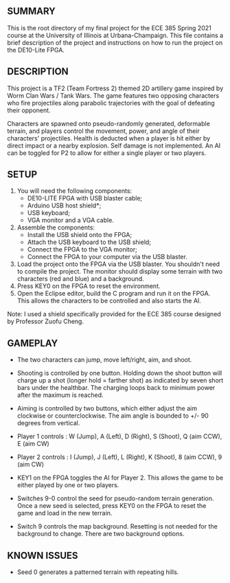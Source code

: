 ## SUMMARY

This is the root directory of my final project for the ECE 385 Spring 2021
course at the University of Illinois at Urbana-Champaign. This file contains
a brief description of the project and instructions on how to run the project
on the DE10-Lite FPGA.


## DESCRIPTION 

This project is a TF2 (Team Fortress 2) themed 2D artillery game inspired by
Worm Clan Wars / Tank Wars. The game features two opposing characters who
fire projectiles along parabolic trajectories with the goal of defeating
their opponent. 

Characters are spawned onto pseudo-randomly generated, deformable terrain,
and players control the movement, power, and angle of their characters'
projectiles. Health is deducted when a player is hit either by direct impact
or a nearby explosion. Self damage is not implemented. An AI can be toggled 
for P2 to allow for either a single player or two players.


## SETUP

1. You will need the following components:
    - DE10-LITE FPGA with USB blaster cable;
    - Arduino USB host shield*;
    - USB keyboard;
    - VGA monitor and a VGA cable.
2. Assemble the components:
    - Install the USB shield onto the FPGA;
    - Attach the USB keyboard to the USB shield;
    - Connect the FPGA to the VGA monitor;
    - Connect the FPGA to your computer via the USB blaster.
3. Load the project onto the FPGA via the USB blaster. You shouldn't need to
compile the project. The monitor should display some terrain with two
characters (red and blue) and a background. 
4. Press KEY0 on the FPGA to reset the environment.
5. Open the Eclipse editor, build the C program and run it on the FPGA. This
allows the characters to be controlled and also starts the AI.

Note: I used a shield specifically provided for the ECE 385 course designed by
Professor Zuofu Cheng.


## GAMEPLAY

- The two characters can jump, move left/right, aim, and shoot. 

- Shooting is controlled by one button. Holding down the shoot button will
charge up a shot (longer hold = farther shot) as indicated by seven short
bars under the healthbar. The charging loops back to minimum power after the
maximum is reached.

- Aiming is controlled by two buttons, which either adjust the aim clockwise
or counterclockwise. The aim angle is bounded to +/- 90 degrees from 
vertical.

- Player 1 controls : W (Jump), A (Left), D (Right),
                      S (Shoot), Q (aim CCW), E (aim CW)

- Player 2 controls : I (Jump), J (Left), L (Right),
                      K (Shoot), 8 (aim CCW), 9 (aim CW)

- KEY1 on the FPGA toggles the AI for Player 2. This allows the game to be
either played by one or two players.

- Switches 9-0 control the seed for pseudo-random terrain generation. Once a
new seed is selected, press KEY0 on the FPGA to reset the game and load in
the new terrain.

- Switch 9 controls the map background. Resetting is not needed for the
background to change. There are two background options.


## KNOWN ISSUES

- Seed 0 generates a patterned terrain with repeating hills.
